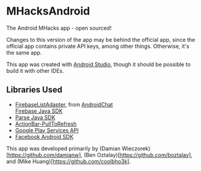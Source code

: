 MHacksAndroid
=============

The Android MHacks app - open sourced!

Changes to this version of the app may be behind the official app, since the official app contains
private API keys, among other things. Otherwise, it's the same app.

This app was created with [Android Studio](http://developer.android.com/sdk/installing/studio.html), though it should be possible to build it with other IDEs.

Libraries Used
--------------

+ [FirebaseListAdapter](https://github.com/firebase/AndroidChat/blob/master/src/com/firebase/androidchat/FirebaseListAdapter.java), from [AndroidChat](https://github.com/firebase/AndroidChat)</li>[Firebase Java SDK](https://www.firebase.com/docs/java-quickstart.html)
+ [Parse Java SDK](https://www.parse.com)
+ [ActionBar-PullToRefresh](https://github.com/chrisbanes/ActionBar-PullToRefresh)
+ [Google Play Services API](http://developer.android.com/google/play-services/setup.html)
+ [Facebook Android SDK](https://developers.facebook.com/docs/android/)


This app was developed primarily by (Damian Wieczorek)[https://github.com/damianw], (Ben Oztalay)[https://github.com/boztalay], and (Mike Huang)[https://github.com/coolbho3k].